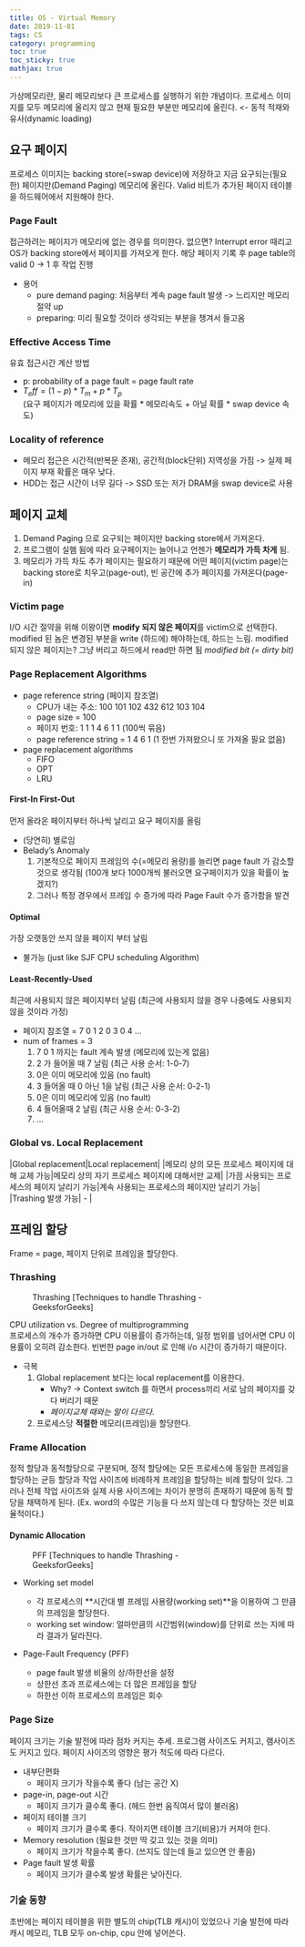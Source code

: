 ```yaml
---
title: OS - Virtual Memory
date: 2019-11-01
tags: CS
category: programming
toc: true
toc_sticky: true
mathjax: true
--- 
```


가상메모리란, 물리 메모리보다 큰 프로세스를 실행하기 위한 개념이다.
프로세스 이미지를 모두 메모리에 올리지 않고 현재 필요한 부분만 메모리에 올린다. <- 동적 적재와 유사(dynamic loading)

## 요구 페이지

프로세스 이미지는 backing store(=swap device)에 저장하고 지금 요구되는(필요한) 페이지만(Demand Paging) 메모리에 올린다. Valid 비트가 추가된 페이지 테이블을 하드웨어에서 지원해야 한다.

### Page Fault

접근하려는 페이지가 메모리에 없는 경우를 의미한다. 없으면? Interrupt error 때리고 OS가  backing store에서 페이지를 가져오게 한다. 해당 페이지 기록 후 page table의 valid 0 -> 1 후 작업 진행

- 용어
  - pure demand paging: 처음부터 계속 page fault 발생 -> 느리지만 메모리 절약 up
  - preparing: 미리 필요할 것이라 생각되는 부분을 챙겨서 들고옴

### Effective Access Time

유효 접근시간 계산 방법

- p: probability of a page fault = page fault rate
- $T_eff = (1-p) * T_m + p * T_p$  
(요구 페이지가 메모리에 있을 확률 \* 메모리속도 + 아닐 확률 \* swap device 속도)

### Locality of reference

- 메모리 접근은 시간적(반복문 존재), 공간적(block단위) 지역성을 가짐  -> 실제 페이지 부재 확률은 매우 낮다.
- HDD는 접근 시간이 너무 길다 -> SSD 또는 저가 DRAM을 swap device로 사용

## 페이지 교체

1. Demand Paging 으로 요구되는 페이지만 backing store에서 가져온다.
2. 프로그램이 실햄 됨에 따라 요구페이지는 늘어나고 언젠가 **메모리가 가득 차게** 됨.
3. 메모리가 가득 차도 추가 페이지는 필요하기 때문에 어떤 페이지(victim page)는 backing store로 치우고(page-out), 빈 공간에 추가 페이지를 가져온다(page-in)

### Victim page

I/O 시간 절약을 위해 이왕이면 **modify 되지 않은 페이지**를 victim으로 선택한다. modified 된 놈은 변경된 부분을 write (하드에) 해야하는데, 하드는 느림. modified 되지 않은 페이지는? 그냥 버리고 하드에서 read만 하면 됨 *modified bit (= dirty bit)*

### Page Replacement Algorithms

- page reference string (페이지 참조열)
  - CPU가 내는 주소: 100 101 102 432 612 103 104
  - page size = 100
  - 페이지 번호: 1 1 1 4 6 1 1 (100씩 묶음)
  - page reference string = 1 4 6 1 (1 한번 가져왔으니 또 가져올 필요 없음)
- page replacement algorithms
  - FIFO
  - OPT
  - LRU

#### First-In First-Out

먼저 올라온 페이지부터 하나씩 날리고 요구 페이지를 올림

- (당연히) 별로임
- Belady’s Anomaly
  1. 기본적으로 페이지 프레임의 수(=메모리 용량)를 늘리면 page fault 가 감소할 것으로 생각됨 (100개 보다 1000개씩 불러오면 요구페이지가 있을 확률이 높겠지?)
  2. 그러나 특정 경우에서 프레임 수 증가에 따라 Page Fault 수가 증가함을 발견

#### Optimal

가장 오랫동안 쓰지 않을 페이지 부터 날림

- 불가능 (just like SJF CPU scheduling Algorithm)

#### Least-Recently-Used

최근에 사용되지 않은 페이지부터 날림 (최근에 사용되지 않을 경우 나중에도 사용되지 않을 것이라 가정)

- 페이지 참조열 = 7 0 1 2 0 3 0 4 …
- num of frames = 3
  1. 7 0 1 까지는 fault 계속 발생 (메모리에 있는게 없음)
  2. 2 가 들어올 때 7 날림 (최근 사용 순서: 1-0-7)
  3. 0은 이미 메모리에 있음 (no fault)
  4. 3 들어올 때 0 아닌 1을 날림 (최근 사용 순서: 0-2-1)
  5. 0은 이미 메모리에 있음 (no fault)
  6. 4 들어올때 2 날림 (최근 사용 순서: 0-3-2)
  7. …

### Global vs. Local Replacement

|Global replacement|Local replacement|
|메모리 상의 모든 프로세스 페이지에 대해 교체 가능|메모리 상의 자기 프로세스 페이지에 대해서만 교제|
|가끔 사용되는 프로세스의 페이지 날리기 가능|계속 사용되는 프로세스의 페이지만 날리기 가능|
|Trashing 발생 가능| - |

## 프레임 할당

Frame = page, 페이지 단위로 프레임을 할당한다.

### Thrashing

<figure style="width: 300px"  class="align-right">
  <img src="{{ site.url }}{{ site.baseurl }}/assets/img/os/VirtualMemory/thrashing.png" alt="">
  <figcaption>Thrashing [Techniques to handle Thrashing - GeeksforGeeks]</figcaption>
</figure>

CPU utilization vs. Degree of multiprogramming  
프로세스의 개수가 증가하면 CPU 이용률이 증가하는데, 일정 범위를 넘어서면 CPU 이용률이 오히려 감소한다. 빈번한 page in/out 로 인해 i/o 시간이 증가하기 때문이다.

- 극복
  1. Global replacement 보다는 local replacement를 이용한다.
     - Why? -> Context switch 를 하면서 process끼리 서로 남의 페이지를 갖다 버리기 때문
     - *페이지교체 때와는 말이 다르다.*
  2. 프로세스당 **적절한** 메모리(프레임)을 할당한다.

### Frame Allocation

정적 할당과 동적할당으로 구분되며, 정적 할당에는 모든 프로세스에 동일한 프레임을 할당하는 균등 할당과 작업 사이즈에 비례하게 프레임을 할당하는 비례 할당이 있다. 그러나 전체 작업 사이즈와 실제 사용 사이즈에는 차이가 분명히 존재하기 때문에 동적 할당을 채택하게 된다. (Ex. word의 수많은 기능을 다 쓰지 않는데 다 할당하는 것은 비효율적이다.)

#### Dynamic Allocation

<figure style="width: 300px"  class="align-right">
  <img src="{{ site.url }}{{ site.baseurl }}/assets/img/os/VirtualMemory/PFF.png" alt="">
  <figcaption>PFF [Techniques to handle Thrashing - GeeksforGeeks]</figcaption>
</figure>

- Working set model
  - 각 프로세스의 **시간대 별 프레임 사용량(working set)**을 이용하여 그 만큼의 프레임을 할당한다.
  - working set window: 얼마만큼의 시간범위(window)를 단위로 쓰는 지에 따라 결과가 달라진다.

- Page-Fault Frequency (PFF)
  - page fault 발생 비율의 상/하한선을 설정
  - 상한선 초과 프로세스에는 더 많은 프레임을 할당
  - 하한선 이하 프로세스의 프레임은 회수

### Page Size

페이지 크기는 기술 발전에 따라 점차 커지는 추세. 프로그램 사이즈도 커지고, 램사이즈도 커지고 있다.
페이지 사이즈의 영향은 평가 척도에 따라 다르다.
  
- 내부단편화
  - 페이지 크기가 작을수록 좋다 (남는 공간 X)
- page-in, page-out 시간
  - 페이지 크기가 클수록 좋다. (헤드 한번 움직여서 많이 불러옴)
- 페이지 테이블 크기
  - 페이지 크기가 클수록 좋다. 작아지면 테이블 크기(비용)가 커져야 한다.
- Memory resolution (필요한 것만 딱 갖고 있는 것을 의미)
  - 페이지 크기가 작을수록 좋다. (쓰지도 않는데 들고 있으면 안 좋음)
- Page fault 발생 확률
  - 페이지 크기가 클수록 발생 확률은 낮아진다.

### 기술 동향

초반에는 페이지 테이블을 위한 별도의 chip(TLB 캐시)이 있었으나 기술 발전에 따라 캐시 메모리, TLB 모두 on-chip, cpu 안에 넣어쓴다.
